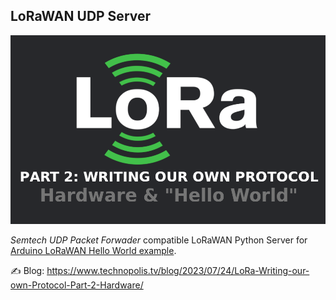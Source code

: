 ## LoRaWAN UDP Server

![LoRaWAN UDP Server](/lora-writing-our-own-protocol-part-2.png)

_Semtech UDP Packet Forwader_ compatible LoRaWAN Python Server for [Arduino LoRaWAN Hello World example](https://github.com/technopolistv/Arduino-LoRaWAN-ECHO).

✍️ Blog: https://www.technopolis.tv/blog/2023/07/24/LoRa-Writing-our-own-Protocol-Part-2-Hardware/